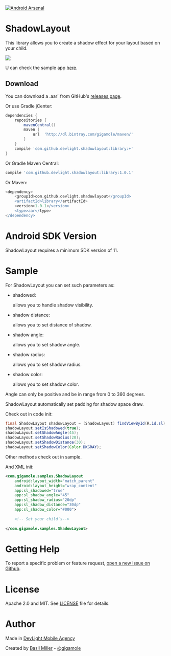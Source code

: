 
[![Android Arsenal](https://img.shields.io/badge/Android%20Arsenal-ShadowLayout-blue.svg?style=flat-square)](http://android-arsenal.com/details/1/3524)

ShadowLayout
===================

This library allows you to create a shadow effect for your layout based on your child.

![](https://lh4.googleusercontent.com/-2JB-2cEv8lk/Vx4FmHQhjOI/AAAAAAAACTA/nrRGFjcQXBsGiISYSZ5k8gUsVcRw5GSRQCL0B/w349-h552-no/sl.png)

U can check the sample app [here](https://github.com/DevLight-Mobile-Agency/ShadowLayout/tree/master/app).

Download
------------

You can download a .aar` from GitHub's [releases page](https://github.com/DevLight-Mobile-Agency/ShadowLayout/releases).

Or use Gradle jCenter:

```groovy
dependencies {
    repositories {
        mavenCentral()
        maven {
            url  'http://dl.bintray.com/gigamole/maven/'
        }
    }
    compile 'com.github.devlight.shadowlayout:library:+'
}
```

Or Gradle Maven Central:

```groovy
compile 'com.github.devlight.shadowlayout:library:1.0.1'
```

Or Maven:

```groovy
<dependency>
    <groupId>com.github.devlight.shadowlayout</groupId>
    <artifactId>library</artifactId>
    <version>1.0.1</version>
    <type>aar</type>
</dependency>
```

Android SDK Version
=========

ShadowLayout requires a minimum SDK version of 11. 

Sample
========

For ShadowLayout you can set such parameters as:
 
 - shadowed:
    
    allows you to handle shadow visibility.
    
 - shadow distance:
     
    allows you to set distance of shadow.    

 - shadow angle:
    
    allows you to set shadow angle.
    
 - shadow radius:
     
    allows you to set shadow radius.
     
 - shadow color:
     
    allows you to set shadow color.

Angle can only be positive and be in range from 0 to 360 degrees.

ShadowLayout automatically set padding for shadow space draw.

Check out in code init:

```java
final ShadowLayout shadowLayout = (ShadowLayout) findViewById(R.id.sl);
shadowLayout.setIsShadowed(true);
shadowLayout.setShadowAngle(45);
shadowLayout.setShadowRadius(20);
shadowLayout.setShadowDistance(30);
shadowLayout.setShadowColor(Color.DKGRAY);
```
            
Other methods check out in sample.

And XML init:

```xml
<com.gigamole.samples.ShadowLayout
    android:layout_width="match_parent"
    android:layout_height="wrap_content"
    app:sl_shadowed="true"
    app:sl_shadow_angle="45"
    app:sl_shadow_radius="20dp"
    app:sl_shadow_distance="30dp"
    app:sl_shadow_color="#000">
    
    <!-- Set your child`s-->
    
</com.gigamole.samples.ShadowLayout>
```

Getting Help
======

To report a specific problem or feature request, [open a new issue on Github](https://github.com/DevLight-Mobile-Agency/ShadowLayout/issues/new).

License
======

Apache 2.0 and MIT. See [LICENSE](https://github.com/DevLight-Mobile-Agency/ShadowLayout/blob/master/LICENSE.txt) file for details.


Author
=======

Made in [DevLight Mobile Agency](https://github.com/DevLight-Mobile-Agency)

Created by [Basil Miller](https://github.com/GIGAMOLE) - [@gigamole](mailto:http://gigamole53@gmail.com)